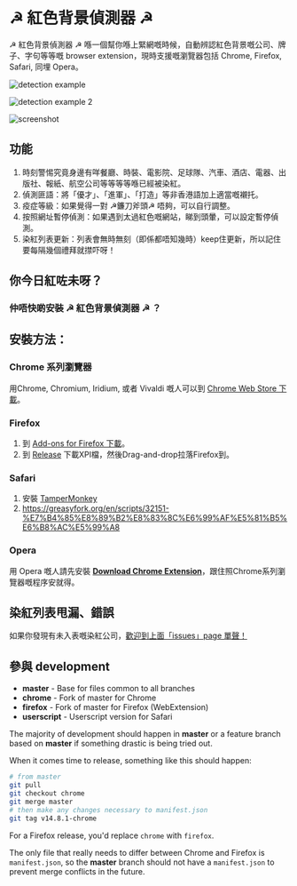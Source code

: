 # ☭ 紅色背景偵測器 ☭

☭ 紅色背景偵測器 ☭ 喺一個幫你喺上緊網嘅時候，自動辨認紅色背景嘅公司、牌子、字句等等嘅 browser extension，現時支援嘅瀏覽器包括 Chrome, Firefox, Safari, 同埋 Opera。

![detection example](https://i.imgur.com/3faBIml.png)

![detection example 2](https://i.imgur.com/G4EiRd8.png)

![screenshot](https://i.imgur.com/GVvPpJ1.png)

## 功能

1. 時刻警惕究竟身邊有咩餐廳、時裝、電影院、足球隊、汽車、酒店、電器、出版社、報紙、航空公司等等等等喺已經被染紅。
2. 偵測匪語：將「優才」、「進軍」、「打造」等非香港語加上適當嘅襯托。
3. 疫症等級：如果覺得一對 ☭鐮刀斧頭☭ 唔夠，可以自行調整。
4. 按照網址暫停偵測：如果遇到太過紅色嘅網站，睇到頭暈，可以設定暫停偵測。
5. 染紅列表更新：列表會無時無刻（即係都唔知幾時）keep住更新，所以記住要每隔幾個禮拜就㩒吓呀！

## 你今日紅咗未呀？

### 仲唔快啲安裝 ☭ 紅色背景偵測器 ☭ ？

## 安裝方法：

### Chrome 系列瀏覽器

用Chrome, Chromium, Iridium, 或者 Vivaldi 嘅人可以到 [Chrome Web Store 下載](https://chrome.google.com/webstore/detail/%E7%B4%85%E8%89%B2%E8%83%8C%E6%99%AF%E5%81%B5%E6%B8%AC%E5%99%A8/beobjkighjdobeabbhjknckbmdjggocb/)。

### Firefox

1. 到 [Add-ons for Firefox 下載](https://addons.mozilla.org/en-GB/firefox/addon/%E7%B4%85%E8%89%B2%E8%83%8C%E6%99%AF%E5%81%B5%E6%B8%AC%E5%99%A8/)。
2. 到 [Release](https://github.com/RedDetectorDev/RedDetector/releases) 下載XPI檔，然後Drag-and-drop拉落Firefox到。

### Safari

1. 安裝 [TamperMonkey](https://tampermonkey.net/?browser=safari)
2. https://greasyfork.org/en/scripts/32151-%E7%B4%85%E8%89%B2%E8%83%8C%E6%99%AF%E5%81%B5%E6%B8%AC%E5%99%A8

### Opera

用 Opera 嘅人請先安裝 **[Download Chrome Extension](https://addons.opera.com/en/extensions/details/download-chrome-extension-9/?display=en)**，跟住照Chrome系列瀏覽器嘅程序安就得。

## 染紅列表甩漏、錯誤

如果你發現有未入表嘅染紅公司，[歡迎到上面「issues」page 單聲！](https://github.com/RedDetectorDev/RedDetector/issues)

## 參與 development

* **master**      - Base for files common to all branches
* **chrome**      - Fork of master for Chrome 
* **firefox**     - Fork of master for Firefox (WebExtension)
* **userscript**  - Userscript version for Safari

The majority of development should happen in **master** or a feature branch based on **master**
if something drastic is being tried out.

When it comes time to release, something like this should happen:

```sh
# from master
git pull
git checkout chrome
git merge master
# then make any changes necessary to manifest.json
git tag v14.8.1-chrome
```

For a Firefox release, you'd replace `chrome` with `firefox`.

The only file that really needs to differ between Chrome and Firefox is
`manifest.json`, so the **master** branch should not have a `manifest.json` to prevent merge conflicts in the future.

